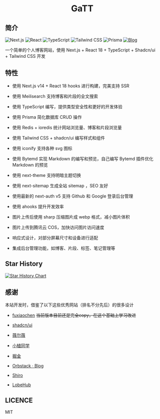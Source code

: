 # <div align="center">GaTT</div>

## 简介

![Next.js](https://img.shields.io/badge/Next.js-000?logo=nextdotjs&logoColor=fff&style=for-the-badge)
![React](https://img.shields.io/badge/React-20232A?style=for-the-badge&logo=react&logoColor=61DAFB)
![TypeScript](https://img.shields.io/badge/TypeScript-007ACC?style=for-the-badge&logo=typescript&logoColor=white)
![Tailwind CSS](https://img.shields.io/badge/Tailwind_CSS-38B2AC?style=for-the-badge&logo=tailwind-css&logoColor=white)
![Prisma](https://img.shields.io/badge/Prisma-3982CE?style=for-the-badge&logo=Prisma&logoColor=white)
[![Blog](https://img.shields.io/badge/-gengrenpeng.cn-0ea5e9?style=for-the-badge&logo=Bloglovin&logoColor=white&label=个人博客)](https://gengrenpeng.cn/)

一个简单的个人博客网站，使用 Next.js + React 18 + TypeScript + Shadcn/ui + Tailwind CSS 开发

## 特性

- 使用 Next.js v14 + React 18 hooks 进行构建，完美支持 SSR

- 使用 Meilisearch 支持博客和片段的全文搜索

- 使用 TypeScript 编写，提供类型安全性和更好的开发体验

- 使用 Prisma 简化数据库 CRUD 操作

- 使用 Redis + ioredis 统计网站浏览量、博客和片段浏览量

- 使用 Tailwind CSS + shadcn/ui 编写样式和组件

- 使用 iconify 支持各种 svg 图标

- 使用 Bytemd 实现 Markdown 的编写和预览，自己编写 Bytemd 插件优化 Markdown 的预览

- 使用 next-theme 支持明暗主题切换

- 使用 next-sitemap 生成全站 sitemap ，SEO 友好

- 使用最新的 next-auth v5 支持 Github 和 Google 登录后台管理

- 使用 ahooks 提升开发效率

- 图片上传后使用 sharp 压缩图片成 webp 格式，减小图片体积

- 图片上传到腾讯云 COS，加快访问图片访问速度

- 响应式设计，对部分屏幕尺寸和设备进行适配

- 集成后台管理功能，如博客、片段、标签、笔记管理等


## Star History

<a href="https://star-history.com/#MattGRP/gatt&Date">
 <picture>
   <source media="(prefers-color-scheme: dark)" srcset="https://api.star-history.com/svg?repos=MattGRP/gatt&type=Date&theme=dark" />
   <source media="(prefers-color-scheme: light)" srcset="https://api.star-history.com/svg?repos=MattGRP/gatt&type=Date" />
   <img alt="Star History Chart" src="https://api.star-history.com/svg?repos=MattGRP/gatt&type=Date" />
 </picture>
</a>

## 感谢

本站开发时，借鉴了以下这些优秀网站（排名不分先后）的很多设计

- [fuxiaochen](https://github.com/aifuxi/fuxiaochen) ~~当前版本目前还是完全copy，在这个基础上学习改进~~

- [shadcn/ui](https://ui.shadcn.com/)

- [薇尔薇](https://vio.vin/)

- [小植同学](https://blog.xiaoztx.top/)

- [掘金](https://juejin.cn/extension)

- [Orbstack · Blog](https://orbstack.dev/blog)

- [Shiro](https://github.com/Innei/Shiro)

- [LobeHub](https://lobehub.com/zh/blog)

## LICENCE

MIT
